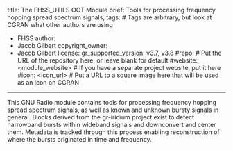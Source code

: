 title: The FHSS_UTILS OOT Module
brief: Tools for processing frequency hopping spread spectrum signals,
tags: # Tags are arbitrary, but look at CGRAN what other authors are using
  - FHSS
author:
  - Jacob Gilbert
copyright_owner:
  - Jacob Gilbert
license:
gr_supported_version: v3.7, v3.8
#repo: # Put the URL of the repository here, or leave blank for default
#website: <module_website> # If you have a separate project website, put it here
#icon: <icon_url> # Put a URL to a square image here that will be used as an icon on CGRAN
---
This GNU Radio module contains tools for processing frequency hopping spread spectrum signals, as well as known and unknown bursty signals in general. Blocks derived from the gr-iridium project exist to detect narrowband bursts within wideband signals and downconvert and center them. Metadata is tracked through this process enabling reconstruction of where the bursts originated in time and frequency.
